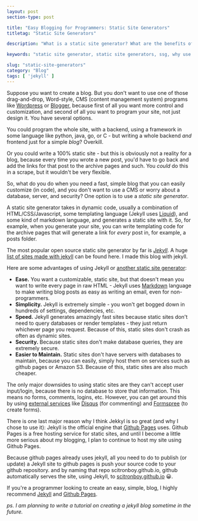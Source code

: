 ```yaml
---
layout: post
section-type: post

title: "Easy Blogging for Programmers: Static Site Generators"
titletag: "Static Site Generators"

description: "What is a static site generator? What are the benefits of using a static site generator? Learn how static site generators work and why you should use one. Also, learn how to use the jekyll ssg with github pages."

keywords: "static site generator, static site generators, ssg, why use a static site generator, what is a static site generator, github pages, what is github pages, static website, static site generators review, static, jekyll, blog, static site generators 2017, static site generators 2016, static site generators 2018"

slug: "static-site-generators"
category: "Blog"
tags: [ 'jekyll' ]
---
```


Suppose you want to create a blog. But you don't want to use one of those drag-and-drop, Word-style, CMS (content management system) programs like [Wordpress](https://wordpress.org/) or [Blogger](https://www.blogger.com/), because first of all you want more control and customization, and second of all you want to program your site, not just design it. You have several options.

You could program the whole site, with a backend, using a framework in some language like python, java, go, or C - but writing a whole backend _and_ frontend just for a simple _blog_? Overkill. 

Or you could write a 100% static site - but this is obviously not a reality for a blog, because every time you wrote a new post, you'd have to go back and add the links for that post to the archive pages and such. You _could_ do this in a scrape, but it wouldn't be very flexible.

So, what do you do when you need a fast, simple blog that you can easily customize (in code), and you don't want to use a CMS or worry about a database, server, and security? One option is to use a _static site generator_. 

A static site generator takes in dynamic code, usually a combination of HTML/CSS/Javascript, some templating language (Jekyll uses [Liquid](https://shopify.github.io/liquid/)), and some kind of markdown language, and generates a static site with it. So, for example, when you generate your site, you can write templating code for the archive pages that will generate a link for _every_ post in, for example, a posts folder.

The most popular open source static site generator by far is [_Jekyll_](https://jekyllrb.com/). A huge [list of sites made with jekyll](https://github.com/jekyll/jekyll/wiki/Sites) can be found here. I made this blog with jekyll.

Here are some advantages of using Jekyll or [another static site generator](https://www.staticgen.com/): 
<div>
<ul style="text-align: left">
<li><strong>Ease.</strong>
You want a customizable, static site, but that doesn't mean you want to write every page in raw HTML - Jekyll uses <a href="https://en.wikipedia.org/wiki/Markdown">Markdown</a> language to make writing blog posts as easy as writing an email, even for non-programmers.
</li>
<li><strong>Simplicity.</strong>
Jekyll is extremely simple - you won't get bogged down in hundreds of settings, dependencies, etc.
</li>
<li><strong>Speed.</strong>
Jekyll generates amazingly fast sites because static sites don't need to query databases or render templates - they just return whichever page you request. Because of this, static sites don't crash as often as dynamic sites.
</li>
<li><strong>Security.</strong>
Because static sites don't make database queries, they are extremely secure.
</li>
<li><strong>Easier to Maintain.</strong>
Static sites don't have servers with databases to maintain, because you can easily, simply host them on services such as github pages or Amazon S3. Because of this, static sites are also much cheaper.
</li>
</ul>
</div>

The only major downsides to using static sites are they can't accept user input/login, because there is no database to store that information. This means no forms, comments, logins, etc. However, you can get around this by using [external services](https://jekyllrb.com/docs/resources/#integrations) like [Disqus](https://disqus.com/) (for commenting) and [Formspree](https://formspree.io/) (to create forms).

There is one last major reason why I think Jekkyl is so great (and why I chose to use it): Jekyll is the official engine that [Github Pages](https://pages.github.com/) uses. Github Pages is a free hosting service for static sites, and until I become a little more serious about my blogging, I plan to continue to host my site using Github Pages. 

Because github pages already uses jekyll, all you need to do to publish (or update) a Jekyll site to github pages is push your source code to your github repository. and by naming that repo scitronboy.github.io, github automatically serves the site, using Jekyll, to [scitronboy.github.io](https://scitronboy.github.io/) :grinning:.

If you're a programmer looking to create an easy, simple, blog, I highly recommend [Jekyll](https://jekyllrb.com/) and [Github Pages](https://pages.github.com/).


_ps. I am planning to write a tutorial on creating a jekyll blog sometime in the future._
